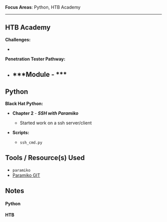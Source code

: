 **Focus Areas**: Python, HTB Academy

---

## HTB Academy

**Challenges:**

-

**Penetration Tester Pathway:**

- ***Module - ***
  - 

## Python

**Black Hat Python:**

- **Chapter 2** - ***SSH with Paramiko***
  - Started work on a ssh server/client

- **Scripts:**
  - `ssh_cmd.py`

## Tools / Resource(s) Used

- `paramiko`
- [Paramiko GIT](https://github.com/paramiko/paramiko/)

## Notes

#### Python



#### HTB
